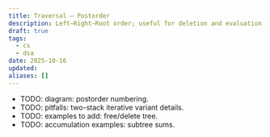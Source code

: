 ```yaml
---
title: Traversal — Postorder
description: Left–Right–Root order; useful for deletion and evaluation.
draft: true
tags:
  - cs
  - dsa
date: 2025-10-16
updated:
aliases: []
---
```

- TODO: diagram: postorder numbering.
- TODO: pitfalls: two-stack iterative variant details.
- TODO: examples to add: free/delete tree.
- TODO: accumulation examples: subtree sums.
